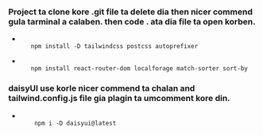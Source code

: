 ### Project ta clone kore .git file ta delete dia then nicer commend gula tarminal a calaben. then code . ata dia file ta open korben.

- <pre><code>
     npm install -D tailwindcss postcss autoprefixer
  </code></pre>
- <pre><code>
     npm install react-router-dom localforage match-sorter sort-by
  </code></pre>

### daisyUI use korle nicer commend ta chalan and tailwind.config.js file gia plagin ta umcomment kore din.

- <pre><code>
      npm i -D daisyui@latest
  </code></pre>
